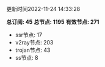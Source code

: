 更新时间2022-11-24 14:33:28

**总订阅: 45**
**总节点: 1195**
**有效节点: 271**
- ssr节点: 17
- v2ray节点: 203
- trojan节点: 43
- ss节点: 8
